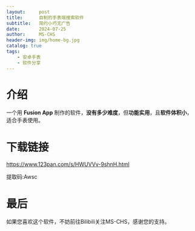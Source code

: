 ```yaml
---
layout:     post
title:      自制的手表端搜索软件
subtitle:   简约小巧无广告
date:       2024-07-25
author:     MS-CHS
header-img: img/home-bg.jpg
catalog: true
tags:
    - 安卓手表
    - 软件分享
---
```


# 介绍

一个用 **Fusion App** 制作的软件，**没有多少难度**，但**功能实用**，且**软件体积小**，适合手表使用。

# 下载链接

https://www.123pan.com/s/HWUVVv-9shnH.html

提取码:Awsc

# 最后

如果您喜欢这个软件，不妨前往Bilibili关注MS-CHS，感谢您的支持。
